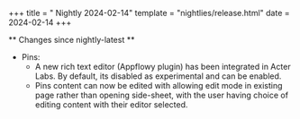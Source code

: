 +++
title = " Nightly 2024-02-14"
template = "nightlies/release.html"
date = 2024-02-14
+++

** Changes since nightly-latest **
- Pins:
  - A new rich text editor (Appflowy plugin) has been integrated in Acter Labs. By default, its disabled as experimental and can be enabled.
  - Pins content can now be edited with allowing edit mode in existing page rather than opening side-sheet, with the user having choice of editing content with their editor selected.

